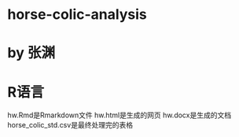 # horse-colic-analysis
# by 张渊 
# R语言

hw.Rmd是Rmarkdown文件
hw.html是生成的网页
hw.docx是生成的文档
horse_colic_std.csv是最终处理完的表格
